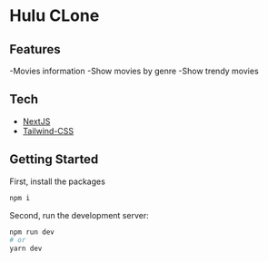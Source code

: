 # Hulu CLone

## Features

-Movies information
-Show movies by genre
-Show trendy movies

## Tech

- [NextJS](https://nextjs.org/)
- [Tailwind-CSS](https://tailwindcss.com/) 


## Getting Started
First, install the packages
```bash
npm i
```
Second, run the development server:

```bash
npm run dev
# or
yarn dev
```


